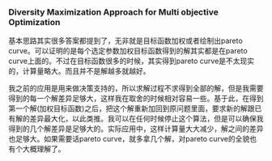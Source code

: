 ### Diversity Maximization Approach for Multi objective Optimization

基本思路其实很多答案都提到了，无非就是目标函数加权或者绘制出pareto curve。可以证明的是每个选定参数加权目标函数得到的解其实都是在pareto curve上面的。不过在目标函数很多的时候，其实得到pareto curve是不太现实的，计算量略大。而且并不是解越多就越好。

我之前的应用是用来做决策支持的，所以求解过程不求得到全部的解，但是我需要得到的每一个解差异足够大，这样我在取舍的时候相对容易一些。基于此，在得到第一个解(加权目标函数)之后，把这个解重新加回到原问题里面，要求新的解跟已有解的差异最大化，以此类推。我可以在任何时候停止这个算法，但是可以确保我得到的几个解差异是足够大的。实际应用中，这样计算量大大减少，解之间的差异也足够大。如果需要话pareto curve，就多拿几个解，对pareto curve的全貌也有个大概理解了。